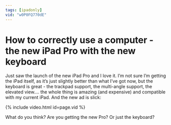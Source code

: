```yaml
---
tags: [ipadonly]
vid: "w0P0FQ770dE"
---
```


# How to correctly use a computer - the new iPad Pro with the new keyboard

Just saw the launch of the new iPad Pro and I love it. I’m not sure I’m getting the iPad itself, as it’s just slightly better than what I’ve got now, but the keyboard is great - the trackpad support, the multi-angle support, the elevated view.... the whole thing is amazing (and expensive) and compatible with my current iPad. And the new ad is slick:

{% include video.html id=page.vid %}

<!--More-->

What do you think? Are you getting the new Pro? Or just the keyboard?

[n]: https://michael.gratis/nozbe
[p]: /podcast